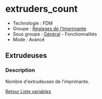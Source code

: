# extruders_count

* Technologie : FDM
* Groupe : [Réglages de l'Imprimante](../printer_settings/printer_settings.md)
* Sous groupe : [Général](../printer_settings/printer_settings.md#général) - Fonctionnalités
* Mode : Avancé

## Extrudeuses

### Description

Nombre d'extrudeuses de l'imprimante.

[Retour Liste variables](variable_list.md)